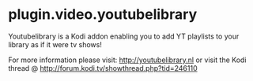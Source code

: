 # plugin.video.youtubelibrary

Youtubelibrary is a Kodi addon enabling you to add YT playlists to your library as if it were tv shows!

For more information please visit:
http://youtubelibrary.nl
or visit the Kodi thread @ http://forum.kodi.tv/showthread.php?tid=246110
